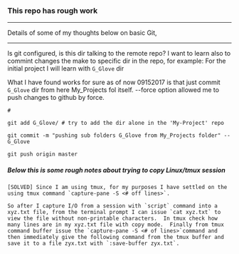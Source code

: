 ### This repo has rough work

____
Details of some of my thoughts below on basic Git,

---


Is git configured, is this dir talking to the remote repo?
I want to learn also to commint changes the make to specific dir in the repo, for example:
For the initial project I will learn with `G_Glove` dir

What I have found works for sure as of now 09152017 is that just commit `G_Glove` dir from here My_Projects fol itself.  --force option allowed me to push changes to github by force.

```
#

git add G_Glove/ # try to add the dir alone in the 'My-Project' repo

git commit -m "pushing sub folders G_Glove from My_Projects folder" -- G_Glove

git push origin master

```

##### Below this is some rough notes about trying to copy Linux/tmux session
```
[SOLVED] Since I am using tmux, for my purposes I have settled on the using tmux command `capture-pane -S <# off lines>`.

So after I capture I/O from a session with `script` command into a xyz.txt file, from the terminal prompt I can issue `cat xyz.txt` to view the file without non-printable characters.  In tmux check how many lines are in my xyz.txt file with copy mode.  Finally from tmux command buffer issue the `capture-pane -S <# of lines>`command and then immediately give the following command from the tmux buffer and  save it to a file zyx.txt with `:save-buffer zyx.txt`.
```

